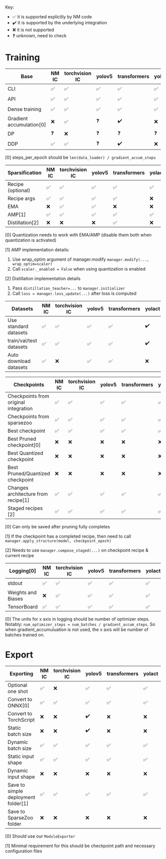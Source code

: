 Key: 
- ✅ it is supported explicitly by NM code
- ✔️ it is supported by the underlying integration
- ❌ it is not supported
- ❓ unknown, need to check

# Training

| Base                     | NM IC | torchvision IC | yolov5 | transformers | yolact | openpifpaf |
| ------------------------ | ----- | -------------- | ------ | ------------ | ------ | ---------- |
| CLI                      | ✅     | ✅              | ✅      | ✅            | ✅      | ✔️          |
| API                      | ✅     | ✅              | ✅      | ✅            | ✅      | ✔️          |
| Dense training           | ✅     | ✅              | ✅      | ✅            | ✅      | ✔️          |
| Gradient accumulation[0] | ❌     | ✅              | ❓      | ✔️            | ❌      | ❌          |
| DP                       | ❓     | ❌              | ❓      | ❓            | ❓      | ✔️          |
| DDP                      | ✅     | ✅              | ❓      | ✔️            | ❌      | ✔️          |

[0] steps_per_epoch should be `len(data_loader) / gradient_accum_steps`

| Sparsification    | NM IC | torchvision IC | yolov5 | transformers | yolact | openpifpaf |
| ----------------- | ----- | -------------- | ------ | ------------ | ------ | ---------- |
| Recipe (optional) | ✅     | ✅              | ✅      | ✅            | ✅      | ✅          |
| Recipe args       | ✅     | ✅              | ✅      | ✅            | ❌      | ❌          |
| EMA               | ❌     | ✅              | ✅      | ❌            | ❌      | ❌          |
| AMP[1]            | ✅     | ✅              | ✅      | ✅            | ✅      | ❌          |
| Distillation[2]   | ❌     | ❌              | ❌      | ✅            | ❌      | ❌          |

[0] Quantization needs to work with EMA/AMP (disable them both when quantization is activated)

[1] AMP implementation details:
1. Use wrap_optim argument of manager.modify `manager.modify(..., wrap_optim=scaler)`
2. Call `scaler._enabled = False` when using quantization is enabled

[2] Distillation implementation details
1. Pass `distillation_teacher=...` to `manager.initializer`
2. Call `loss = manager.loss_update(...)` after loss is computed

| Datasets                | NM IC | torchvision IC | yolov5 | transformers | yolact | openpifpaf |
| ----------------------- | ----- | -------------- | ------ | ------------ | ------ | ---------- |
| Use standard datasets   | ✅     | ✅              | ✅      | ✅            | ✔️      | ✔️          |
| train/val/test datasets | ✅     | ✅              | ✅      | ✅            | ✔️      | ✔️          |
| Auto download datasets  | ✅     | ❌              | ✅      | ✅            | ❌      | ✔️          |

| Checkpoints                           | NM IC | torchvision IC | yolov5 | transformers | yolact | openpifpaf |
| ------------------------------------- | ----- | -------------- | ------ | ------------ | ------ | ---------- |
| Checkpoints from original integration | ✅     | ✅              | ✅      | ✅            | ✅      | ✅          |
| Checkpoints from sparsezoo            | ✅     | ✅              | ✅      | ✅            | ✅      | ✅          |
| Best checkpoint                       | ✅     | ✅              | ✅      | ✅            | ✅      | ✅          |
| Best Pruned checkpoint[0]             | ❌     | ❌              | ❌      | ❌            | ❌      | ❌          |
| Best Quantized checkpoint             | ❌     | ❌              | ❌      | ❌            | ❌      | ❌          |
| Best Pruned/Quantized checkpoint      | ❌     | ❌              | ❌      | ❌            | ❌      | ❌          |
| Changes architecture from recipe[1]   | ✅     | ✅              | ✅      | ✅            | ✅      | ✅          |
| Staged recipes [2]                    | ✅     | ✅              | ✅      | ✅            | ✅      | ✅          |

[0] Can only be saved after pruning fully completes

[1] If the checkpoint has a completed recipe, then need to call `manager.apply_structure(model, checkpoint_epoch)`

[2] Needs to use `manager.compose_staged(...)` on checkpoint recipe & current recipe

| Logging[0]         | NM IC | torchvision IC | yolov5 | transformers | yolact | openpifpaf |
| ------------------ | ----- | -------------- | ------ | ------------ | ------ | ---------- |
| stdout             | ✅     | ✅              | ✅      | ✅            | ✅      | ✔️          |
| Weights and Biases | ❌     | ✅              | ✅      | ✅            | ✅      | ❌          |
| TensorBoard        | ✅     | ✅              | ✅      | ✅            | ✅      | ❌          |

[0] The units for x axis in logging should be number of optimizer steps. Notably: `num_optimizer_steps = num_batches / gradient_accum_steps`. So when gradient_accumuluation is not used, the x axis will be number of batches trained on. 

# Export

| Exporting                           | NM IC | torchvision IC | yolov5 | transformers | yolact | openpifpaf |
| ----------------------------------- | ----- | -------------- | ------ | ------------ | ------ | ---------- |
| Optional one shot                   | ✅     | ❌              | ✅      | ✅            | ✅      | ✅          |
| Convert to ONNX[0]                  | ✅     | ✅              | ✅      | ✅            | ✅      | ✅          |
| Convert to TorchScript              | ❌     | ❌              | ✔️      | ❌            | ❌      | ❌          |
| Static batch size                   | ❌     | ❌              | ✔️      | ❌            | ❌      | ❌          |
| Dynamic batch size                  | ✅     | ✅              | ✅      | ✅            | ✅      | ✅          |
| Static input shape                  | ✅     | ✅              | ✅      | ✅            | ✅      | ✅          |
| Dynamic input shape                 | ❌     | ❌              | ❌      | ❌            | ❌      | ❌          |
| Save to simple deployment folder[1] | ✅     | ✅              | ✅      | ✅            | ✅      | ✅          |
| Save to SparseZoo folder            | ❌     | ❌              | ❌      | ❌            | ❌      | ❌          |

[0] Should use our `ModuleExporter`

[1] Minimal requirement for this should be checkpoint path and necessary configuration files

